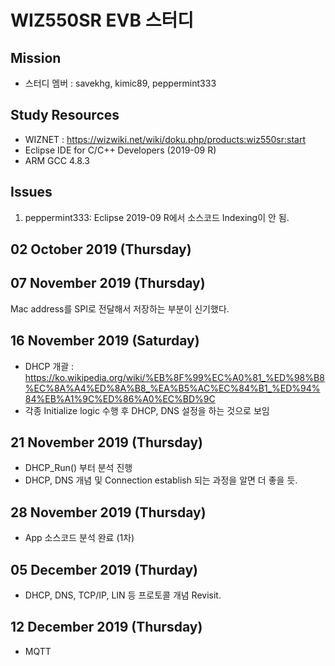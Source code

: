 WIZ550SR EVB 스터디
=============
Mission
------------
* 스터디 멤버 : savekhg, kimic89, peppermint333

Study Resources
------------
* WIZNET : <https://wizwiki.net/wiki/doku.php/products:wiz550sr:start>
* Eclipse IDE for C/C++ Developers (2019-09 R)
* ARM GCC 4.8.3

Issues
------------
1. peppermint333: Eclipse 2019-09 R에서 소스코드 Indexing이 안 됨.

02 October 2019 (Thursday)
-------------

07 November 2019 (Thursday)
-------------
Mac address를 SPI로 전달해서 저장하는 부분이 신기했다.

16 November 2019 (Saturday)
-------------
* DHCP 개괄 : <https://ko.wikipedia.org/wiki/%EB%8F%99%EC%A0%81_%ED%98%B8%EC%8A%A4%ED%8A%B8_%EA%B5%AC%EC%84%B1_%ED%94%84%EB%A1%9C%ED%86%A0%EC%BD%9C>
* 각종 Initialize logic 수행 후 DHCP, DNS 설정을 하는 것으로 보임

21 November 2019 (Thursday)
-------------
* DHCP_Run() 부터 분석 진행
* DHCP, DNS 개념 및 Connection establish 되는 과정을 알면 더 좋을 듯.

28 November 2019 (Thursday)
------------
* App 소스코드 분석 완료 (1차)

05 December 2019 (Thurday)
-----------
* DHCP, DNS, TCP/IP, LIN 등 프로토콜 개념 Revisit.

12 December 2019 (Thursday)
----------
* MQTT

